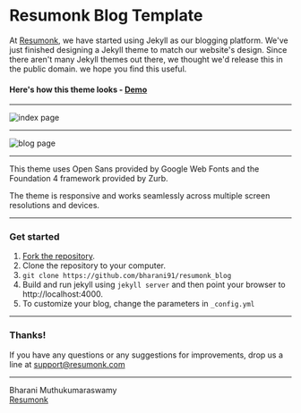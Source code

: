 Resumonk Blog Template
======================

At [Resumonk](http://www.resumonk.com), we have started using Jekyll as our blogging platform. We've just finished designing a Jekyll theme to match our website's design. Since there aren't many Jekyll themes out there, we thought we'd release this in the public domain. we hope you find this useful.

#### Here's how this theme looks - [Demo](http://www.resumonk.com/blog)

---

![index page](http://s22.postimg.org/fo9lul0up/blog_index.jpg)

---

![blog page](http://s8.postimg.org/gwidoe2mt/blog_post_page.jpg)


---

This theme uses Open Sans provided by Google Web Fonts and the Foundation 4 framework provided by Zurb.

The theme is responsive and works seamlessly across multiple screen resolutions and devices.

---

### Get started

1. [Fork the repository](https://github.com/bharani91/resumonk_blog/fork).
2. Clone the repository to your computer. 
3. `git clone https://github.com/bharani91/resumonk_blog`
4. Build and run jekyll using `jekyll server` and then point your browser to http://localhost:4000.
5. To customize your blog, change the parameters in `_config.yml`

---


### Thanks!

If you have any questions or any suggestions for improvements, drop us a line at [support@resumonk.com](mailto:support@resumonk.com)


---


Bharani Muthukumaraswamy <br/>
[Resumonk](http://www.resumonk.com)